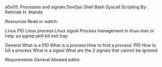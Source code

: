 a0x05. Processes and signals DevOps Shell Bash Syscall Scripting By: Kehinde H. Atanda

Resources Read or watch:

Linux PID
Linux process
Linux signal
Process management in linux
man or help: ps pgrep pkill kill exit trap

General What is a PID What is a process How to find a process’ PID How to kill a process What is a signal What are the 2 signals that cannot be ignored

Requirements General Allowed editor
